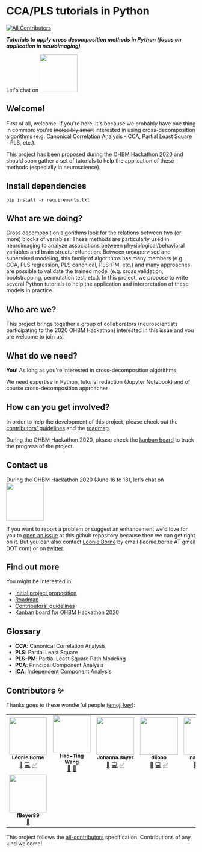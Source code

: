 # CCA/PLS tutorials in Python
<!-- ALL-CONTRIBUTORS-BADGE:START - Do not remove or modify this section -->
[![All Contributors](https://img.shields.io/badge/all_contributors-8-orange.svg?style=flat-square)](#contributors-)
<!-- ALL-CONTRIBUTORS-BADGE:END -->
***Tutorials to apply cross decomposition methods in Python (focus on application in neuroimaging)***

Let's chat on <a href="https://mattermost.brainhack.org/brainhack/channels/pls-tuto">
  <img src="http://www.mattermost.org/wp-content/uploads/2016/03/logoHorizontal.png" width=100px>
</a>

## Welcome!

First of all, welcome! If you're here, it's because we probably have one thing in common: you're ~~incredibly smart~~ interested in using cross-decomposition algorithms (e.g. Canonical Correlation Analysis - CCA, Partial Least Square - PLS, etc.).

This project has been proposed during the [OHBM Hackathon 2020](https://ohbm.github.io/hackathon2020/) and should soon gather a set of tutorials to help the application of these methods (especially in neuroscience). 

## Install dependencies
```
pip install -r requirements.txt
```

## What are we doing?

Cross decomposition algorithms look for the relations between two (or more) blocks of variables. These methods are particularly used in neuroimaging to analyze associations between physiological/behavioral variables and brain structure/function.
Between unsupervised and supervised modeling, this family of algorithms has many members (e.g. CCA, PLS regression, PLS canonical, PLS-PM, etc.) and many approaches are possible to validate the trained model (e.g. cross validation, bootstrapping, permutation test, etc.).
In this project, we propose to write several Python tutorials to help the application and interpretation of these models in practice.

## Who are we?

This project brings together a group of collaborators (neuroscientists participating to the 2020 OHBM Hackathon) interested in this issue and you are welcome to join us!

## What do we need?

**You**! As long as you're interested in cross-decomposition algorithms.

We need expertise in Python, tutorial redaction (Jupyter Notebook) and of course cross-decomposition approaches.

## How can you get involved?

In order to help the development of this project, please check out the [contributors' guidelines](CONTRIBUTING.md) and the [roadmap](../../issues/3).

During the OHBM Hackathon 2020, please check the [kanban board](https://github.com/LeonieBorne/plstuto/projects/1) to track the progress of the project.

## Contact us
During the OHBM Hackathon 2020 (June 16 to 18), let's chat on <a href="https://mattermost.brainhack.org/brainhack/channels/pls-tuto">
  <img src="http://www.mattermost.org/wp-content/uploads/2016/03/logoHorizontal.png" width=100px>
</a>

If you want to report a problem or suggest an enhancement we'd love for you to [open an issue](../../issues) at this github repository because then we can get right on it. But you can also contact [Léonie Borne](https://www.newcastle.edu.au/profile/leonie-borne-749) by email (leonie.borne AT gmail DOT com) or on [twitter](https://twitter.com/LeonieBorne).

## Find out more
You might be interested in:

* [Initial project proposition](https://github.com/ohbm/hackathon2020/issues/149)
* [Roadmap](../../issues/3)
* [Contributors' guidelines](CONTRIBUTING.md)
* [Kanban board for OHBM Hackathon 2020](https://github.com/LeonieBorne/plstuto/projects/1)

## Glossary
* **CCA**: Canonical Correlation Analysis
* **PLS**: Partial Least Square
* **PLS-PM**: Partial Least Square Path Modeling
* **PCA**: Principal Component Analysis
* **ICA**: Independent Component Analysis

## Contributors ✨

Thanks goes to these wonderful people ([emoji key](https://allcontributors.org/docs/en/emoji-key)):

<!-- ALL-CONTRIBUTORS-LIST:START - Do not remove or modify this section -->
<!-- prettier-ignore-start -->
<!-- markdownlint-disable -->
<table>
  <tr>
    <td align="center"><a href="https://github.com/LeonieBorne"><img src="https://avatars0.githubusercontent.com/u/19991748?v=4" width="100px;" alt=""/><br /><sub><b>Léonie Borne</b></sub></a><br /><a href="#design-LeonieBorne" title="Design">🎨</a> <a href="https://github.com/LeonieBorne/plstuto/commits?author=LeonieBorne" title="Code">💻</a> <a href="#tutorial-LeonieBorne" title="Tutorials">✅</a></td>
    <td align="center"><a href="https://wanghaoting.com/"><img src="https://avatars3.githubusercontent.com/u/13743617?v=4" width="100px;" alt=""/><br /><sub><b>Hao-Ting Wang</b></sub></a><br /><a href="#ideas-htwangtw" title="Ideas, Planning, & Feedback">🤔</a> <a href="#question-htwangtw" title="Answering Questions">💬</a></td>
    <td align="center"><a href="https://github.com/likeajumprope"><img src="https://avatars0.githubusercontent.com/u/23728822?v=4" width="100px;" alt=""/><br /><sub><b>Johanna Bayer</b></sub></a><br /><a href="#ideas-likeajumprope" title="Ideas, Planning, & Feedback">🤔</a> <a href="https://github.com/LeonieBorne/plstuto/commits?author=likeajumprope" title="Code">💻</a> <a href="#tutorial-likeajumprope" title="Tutorials">✅</a></td>
    <td align="center"><a href="https://github.com/diiobo"><img src="https://avatars3.githubusercontent.com/u/32033439?v=4" width="100px;" alt=""/><br /><sub><b>diiobo</b></sub></a><br /><a href="#ideas-diiobo" title="Ideas, Planning, & Feedback">🤔</a> <a href="https://github.com/LeonieBorne/plstuto/commits?author=diiobo" title="Code">💻</a> <a href="#tutorial-diiobo" title="Tutorials">✅</a></td>
    <td align="center"><a href="https://github.com/nadinespy"><img src="https://avatars0.githubusercontent.com/u/46372572?v=4" width="100px;" alt=""/><br /><sub><b>nadinespy</b></sub></a><br /><a href="#ideas-nadinespy" title="Ideas, Planning, & Feedback">🤔</a> <a href="https://github.com/LeonieBorne/plstuto/commits?author=nadinespy" title="Code">💻</a> <a href="#tutorial-nadinespy" title="Tutorials">✅</a></td>
    <td align="center"><a href="https://github.com/IsabellaBreukelaar"><img src="https://avatars2.githubusercontent.com/u/16314387?v=4" width="100px;" alt=""/><br /><sub><b>IsabellaBreukelaar</b></sub></a><br /><a href="#ideas-IsabellaBreukelaar" title="Ideas, Planning, & Feedback">🤔</a> <a href="https://github.com/LeonieBorne/plstuto/commits?author=IsabellaBreukelaar" title="Documentation">📖</a> <a href="#tutorial-IsabellaBreukelaar" title="Tutorials">✅</a></td>
    <td align="center"><a href="https://github.com/SaraMorsy"><img src="https://avatars2.githubusercontent.com/u/41592024?v=4" width="100px;" alt=""/><br /><sub><b>SaraMorsy</b></sub></a><br /><a href="#ideas-SaraMorsy" title="Ideas, Planning, & Feedback">🤔</a> <a href="https://github.com/LeonieBorne/plstuto/pulls?q=is%3Apr+reviewed-by%3ASaraMorsy" title="Reviewed Pull Requests">👀</a> <a href="#example-SaraMorsy" title="Examples">💡</a></td>
  </tr>
  <tr>
    <td align="center"><a href="https://github.com/fBeyer89"><img src="https://avatars2.githubusercontent.com/u/9799829?v=4" width="100px;" alt=""/><br /><sub><b>fBeyer89</b></sub></a><br /><a href="#ideas-fBeyer89" title="Ideas, Planning, & Feedback">🤔</a></td>
  </tr>
</table>

<!-- markdownlint-enable -->
<!-- prettier-ignore-end -->
<!-- ALL-CONTRIBUTORS-LIST:END -->

This project follows the [all-contributors](https://github.com/all-contributors/all-contributors) specification. Contributions of any kind welcome!